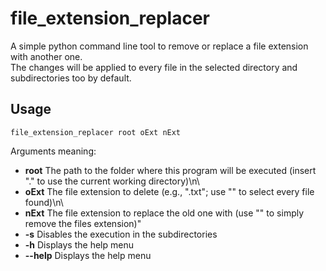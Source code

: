 # file_extension_replacer
A simple python command line tool to remove or replace a file extension with another one.  
The changes will be applied to every file in the selected directory and subdirectories too by default.
## Usage
```
file_extension_replacer root oExt nExt
```
Arguments meaning:
+ **root** The path to the folder where this program will be executed (insert \".\" to use the current working directory)\n\
+ **oExt** The file extension to delete (e.g., \".txt\"; use "" to select every file found)\n\
+ **nExt** The file extension to replace the old one with (use \"\" to simply remove the files extension)"
+ **-s**  Disables the execution in the subdirectories
+ **-h** Displays the help menu
+ **--help** Displays the help menu
